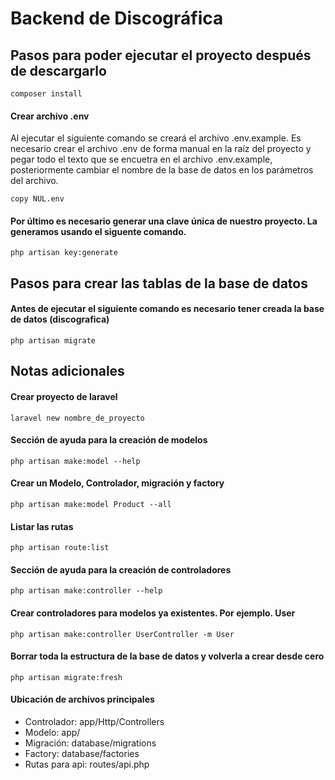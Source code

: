 # Backend de Discográfica

## Pasos para poder ejecutar el proyecto después de descargarlo
```
composer install
```

#### Crear archivo .env
Al ejecutar el siguiente comando se creará el archivo .env.example. Es necesario crear el archivo .env de forma manual en la raíz del proyecto y pegar todo el texto que se encuetra en el archivo .env.example, posteriormente cambiar el nombre de la base de datos en los parámetros del archivo.
```
copy NUL.env
```

#### Por último es necesario generar una clave única de nuestro proyecto. La generamos usando el siguente comando.
```
php artisan key:generate
```

## Pasos para crear las tablas de la base de datos

#### Antes de ejecutar el siguiente comando es necesario tener creada la base de datos (discografica)
```
php artisan migrate
```

## Notas adicionales

#### Crear proyecto de laravel
```
laravel new nombre_de_proyecto
```

#### Sección de ayuda para la creación de modelos
```
php artisan make:model --help
```

#### Crear un Modelo, Controlador, migración y factory
```
php artisan make:model Product --all
```

#### Listar las rutas
```
php artisan route:list
```

#### Sección de ayuda para la creación de controladores
```
php artisan make:controller --help
```

#### Crear controladores para modelos ya existentes. Por ejemplo. User
```
php artisan make:controller UserController -m User
```
  
#### Borrar toda la estructura de la base de datos y volverla a crear desde cero
```
php artisan migrate:fresh
```
  
#### Ubicación de archivos principales
* Controlador: app/Http/Controllers
* Modelo: app/
* Migración: database/migrations
* Factory: database/factories
* Rutas para api: routes/api.php